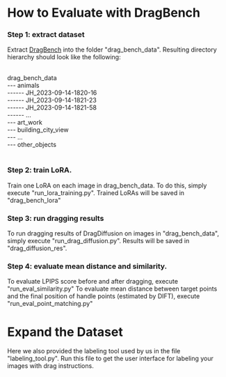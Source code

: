 # How to Evaluate with DragBench

### Step 1: extract dataset
Extract [DragBench](https://github.com/Yujun-Shi/DragDiffusion/releases/download/v0.1.1/DragBench.zip) into the folder "drag_bench_data".
Resulting directory hierarchy should look like the following:

<br>
drag_bench_data<br>
--- animals<br>
------ JH_2023-09-14-1820-16<br>
------ JH_2023-09-14-1821-23<br>
------ JH_2023-09-14-1821-58<br>
------ ...<br>
--- art_work<br>
--- building_city_view<br>
--- ...<br>
--- other_objects<br>
<br>

### Step 2: train LoRA.
Train one LoRA on each image in drag_bench_data.
To do this, simply execute "run_lora_training.py".
Trained LoRAs will be saved in "drag_bench_lora"

### Step 3: run dragging results
To run dragging results of DragDiffusion on images in "drag_bench_data", simply execute "run_drag_diffusion.py".
Results will be saved in "drag_diffusion_res".

### Step 4: evaluate mean distance and similarity.
To evaluate LPIPS score before and after dragging, execute "run_eval_similarity.py"
To evaluate mean distance between target points and the final position of handle points (estimated by DIFT), execute "run_eval_point_matching.py"


# Expand the Dataset
Here we also provided the labeling tool used by us in the file "labeling_tool.py".
Run this file to get the user interface for labeling your images with drag instructions.